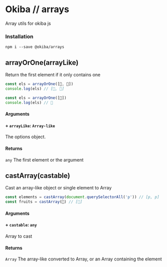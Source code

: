 

# Okiba // arrays
Array utils for okiba js




### Installation
```
npm i --save @okiba/arrays
```




## arrayOrOne(arrayLike)


Return the first element if it only contains one






```javascript
const els = arrayOrOne([🍏, 🍌])
console.log(els) // [🍏, 🍌]

const els = arrayOrOne([🍏])
console.log(els) // 🍏
```




#### Arguments


#### + `arrayLike`: `Array-like`

The options object.






#### Returns

`any` The first element or the argument
## castArray(castable)


Cast an array-like object or single element to Array






```javascript
const elements = castArray(document.querySelectorAll('p')) // [p, p]
const fruits = castArray(🍒) // [🍒]
```




#### Arguments


#### + `castable`: `any`

Array to cast






#### Returns

`Array` The array-like converted to Array, or an Array containing the element